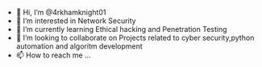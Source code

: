 - 👋 Hi, I’m @4rkhamknight01
- 👀 I’m interested in Network Security
- 🌱 I’m currently learning Ethical hacking and Penetration Testing
- 💞️ I’m looking to collaborate on Projects related to cyber security,python automation and algoritm development
- 📫 How to reach me ...

<!---
4rkhamknight01/4rkhamknight01 is a ✨ special ✨ repository because its `README.md` (this file) appears on your GitHub profile.
You can click the Preview link to take a look at your changes.
--->
